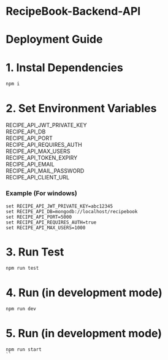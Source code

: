 # RecipeBook-Backend-API

# Deployment Guide

# 1. Instal Dependencies
```
npm i
```

# 2. Set Environment Variables


RECIPE_API_JWT_PRIVATE_KEY <br />
RECIPE_API_DB <br />
RECIPE_API_PORT <br />
RECIPE_API_REQUIRES_AUTH <br />
RECIPE_API_MAX_USERS <br />
RECIPE_API_TOKEN_EXPIRY <br />
RECIPE_API_EMAIL <br />
RECIPE_API_MAIL_PASSWORD <br />
RECIPE_API_CLIENT_URL <br />


### Example (For windows)
```
set RECIPE_API_JWT_PRIVATE_KEY=abc12345
set RECIPE_API_DB=mongodb://localhost/recipebook
set RECIPE_API_PORT=5000
set RECIPE_API_REQUIRES_AUTH=true
set RECIPE_API_MAX_USERS=1000
```

# 3. Run Test

```
npm run test
```

# 4. Run (in development mode)
```
npm run dev
```

# 5. Run (in development mode)
```
npm run start
``